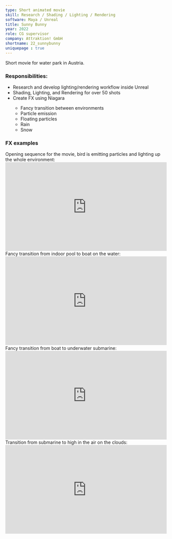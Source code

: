 ```yaml
---
type: Short animated movie
skill: Research / Shading / Lighting / Rendering
software: Maya / Unreal
title: Sunny Bunny
year: 2022
role: CG supervisor
company: Attraktion! GmbH
shortname: 22_sunnybunny
uniquepage : true 
---
```


Short movie for water park in Austria.
<h3>Responsibilities: </h3>
 <ul>
  <li>Research and develop lighting/rendering workflow inside Unreal</li>
  <li>Shading, Lighting, and Rendering for over 50 shots</li>
  <li>Create FX using Niagara</li>
    <ul>
      <li>Fancy transition between environments</li>
      <li>Particle emission</li>
      <li>Floating particles</li>
      <li>Rain</li>
      <li>Snow</li>
    </ul>

</ul> 

<h3>FX examples </h3>
Opening sequence for the movie, bird is emitting particles and lighting up the whole environment:
<div style="position: relative; width: 100%; height: 0; padding-bottom: 55%">
<iframe style="position: absolute;width: 100%;height: 100%;left: 0;top: 0;" src="https://www.youtube.com/embed/RuqfNEeidS8" title="YouTube video player" frameborder="0" allow="accelerometer; autoplay; clipboard-write; encrypted-media; gyroscope; picture-in-picture; web-share" referrerpolicy="strict-origin-when-cross-origin" allowfullscreen></iframe>
</div>
Fancy transition from indoor pool to boat on the water:
<div style="position: relative; width: 100%; height: 0; padding-bottom: 55%">
<iframe style="position: absolute;width: 100%;height: 100%;left: 0;top: 0;" src="https://www.youtube.com/embed/AZHnwZkkEn8" title="YouTube video player" frameborder="0" allow="accelerometer; autoplay; clipboard-write; encrypted-media; gyroscope; picture-in-picture; web-share" referrerpolicy="strict-origin-when-cross-origin" allowfullscreen></iframe>
</div>
Fancy transition from boat to underwater submarine:
<div style="position: relative; width: 100%; height: 0; padding-bottom: 55%">
<iframe style="position: absolute;width: 100%;height: 100%;left: 0;top: 0;" src="https://www.youtube.com/embed/lOUF9M7o44U" title="YouTube video player" frameborder="0" allow="accelerometer; autoplay; clipboard-write; encrypted-media; gyroscope; picture-in-picture; web-share" referrerpolicy="strict-origin-when-cross-origin" allowfullscreen></iframe>
</div>
Transition from submarine to high in the air on the clouds:
<div style="position: relative; width: 100%; height: 0; padding-bottom: 55%">
<iframe style="position: absolute;width: 100%;height: 100%;left: 0;top: 0;" src="https://www.youtube.com/embed/RiKJLGIcRLA" title="YouTube video player" frameborder="0" allow="accelerometer; autoplay; clipboard-write; encrypted-media; gyroscope; picture-in-picture; web-share" referrerpolicy="strict-origin-when-cross-origin" allowfullscreen></iframe>
</div>